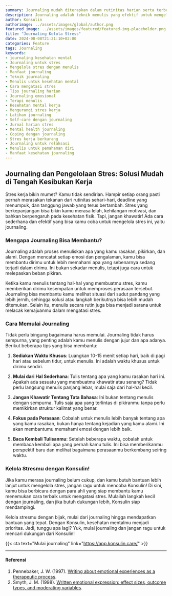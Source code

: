 ```yaml
---
summary: Journaling mudah diterapkan dalam rutinitas harian serta terbukti efektif untuk mengelola stress, bantu memproses emosi, dan meningkatkan kesehatan mental.
description: Journaling adalah teknik menulis yang efektif untuk mengelola stres, didukung oleh penelitian psikologis. Menulis tentang pengalaman dan emosi membantu individu memproses perasaan mereka, mengurangi tingkat stres, dan meningkatkan kesehatan mental secara keseluruhan. Penelitian oleh Pennebaker (1997) dan lainnya menunjukkan bahwa journaling dapat membawa dampak positif pada kesejahteraan emosional dan fisik, dengan berbagai manfaat, seperti pemahaman diri yang lebih baik dan pelacakan perkembangan emosi. Sebagai alat coping, journaling mudah diakses dan dapat dilakukan secara rutin untuk menjaga kesehatan mental di tengah tekanan hidup.
author: Konsulin
authorimage: ../assets/images/global/author.png
featured_image: ../assets/images/featured/featured-img-placeholder.png
title: "Journaling Kelola Stress"
date: 2024-08-08T21:21:10+02:00
categories: Feature
tags: Journaling
keywords:
- journaling kesehatan mental
- Journaling untuk stres
- Mengelola stres dengan menulis
- Manfaat journaling
- Teknik journaling
- Menulis untuk kesehatan mental
- Cara mengatasi stres
- Tips journaling harian
- Journaling emosional
- Terapi menulis
- Kesehatan mental kerja
- Mengurangi stres kerja
- Latihan journaling
- Self-care dengan journaling
- Jurnal harian stres
- Mental health journaling
- Coping dengan journaling
- Stres kerja berkurang
- Journaling untuk relaksasi
- Menulis untuk pemahaman diri
- Manfaat kesehatan journaling
---
```


## Journaling dan Pengelolaan Stres: Solusi Mudah di Tengah Kesibukan Kerja

Stres kerja bikin mumet? Kamu tidak sendirian. Hampir setiap orang pasti pernah merasakan tekanan dari rutinitas sehari-hari, deadline yang menumpuk, dan tanggung jawab yang terus bertambah. Stres yang berkepanjangan bisa bikin kamu merasa lelah, kehilangan motivasi, dan bahkan berpengaruh pada kesehatan fisik. Tapi, jangan khawatir! Ada cara sederhana dan efektif yang bisa kamu coba untuk mengelola stres ini, yaitu journaling.

### Mengapa Journaling Bisa Membantu?

Journaling adalah proses menuliskan apa yang kamu rasakan, pikirkan, dan alami. Dengan mencatat setiap emosi dan pengalaman, kamu bisa membantu dirimu untuk lebih memahami apa yang sebenarnya sedang terjadi dalam dirimu. Ini bukan sekadar menulis, tetapi juga cara untuk melepaskan beban pikiran.

Ketika kamu menulis tentang hal-hal yang membuatmu stres, kamu memberikan dirimu kesempatan untuk memproses perasaan tersebut. Journaling bisa membantu kamu melihat situasi dari sudut pandang yang lebih jernih, sehingga solusi atau langkah berikutnya bisa lebih mudah ditemukan. Selain itu, menulis secara rutin juga bisa menjadi sarana untuk melacak kemajuanmu dalam mengatasi stres.

### Cara Memulai Journaling

Tidak perlu bingung bagaimana harus memulai. Journaling tidak harus sempurna, yang penting adalah kamu menulis dengan jujur dan apa adanya. Berikut beberapa tips yang bisa membantu:

1. **Sediakan Waktu Khusus**: Luangkan 10-15 menit setiap hari, baik di pagi hari atau sebelum tidur, untuk menulis. Ini adalah waktu khusus untuk dirimu sendiri.

2. **Mulai dari Hal Sederhana**: Tulis tentang apa yang kamu rasakan hari ini. Apakah ada sesuatu yang membuatmu khawatir atau senang? Tidak perlu langsung menulis panjang lebar, mulai saja dari hal-hal kecil.

3. **Jangan Khawatir Tentang Tata Bahasa**: Ini bukan tentang menulis dengan sempurna. Tulis saja apa yang terlintas di pikiranmu tanpa perlu memikirkan struktur kalimat yang benar.

4. **Fokus pada Perasaan**: Cobalah untuk menulis lebih banyak tentang apa yang kamu rasakan, bukan hanya tentang kejadian yang kamu alami. Ini akan membantumu memahami emosi dengan lebih baik.

5. **Baca Kembali Tulisanmu**: Setelah beberapa waktu, cobalah untuk membaca kembali apa yang pernah kamu tulis. Ini bisa memberikanmu perspektif baru dan melihat bagaimana perasaanmu berkembang seiring waktu.

### Kelola Stresmu dengan Konsulin!

Jika kamu merasa journaling belum cukup, dan kamu butuh bantuan lebih lanjut untuk mengelola stres, jangan ragu untuk mencoba Konsulin! Di sini, kamu bisa berbicara dengan para ahli yang siap membantu kamu menemukan cara terbaik untuk mengatasi stres. Mulailah langkah kecil dengan journaling, dan jika butuh dukungan lebih, Konsulin siap mendampingi.

Kelola stresmu dengan bijak, mulai dari journaling hingga mendapatkan bantuan yang tepat. Dengan Konsulin, kesehatan mentalmu menjadi prioritas. Jadi, tunggu apa lagi? Yuk, mulai journaling dan jangan ragu untuk mencari dukungan dari Konsulin!

{{< cta text="Mulai journaling" link="https://app.konsulin.care/" >}}

---

#### Referensi

1. Pennebaker, J. W. (1997). [Writing about emotional experiences as a therapeutic process](https://journals.sagepub.com/doi/abs/10.1111/j.1467-9280.1997.tb00403.x?casa_token=Gt6I2u8tL-sAAAAA:0CeLyIATcZPl1kLIRRFpjrkvFZTUbSPxGJipBMFQKmMBskNNk83TMsaO15w0gV-ul6XRSUF4oH9G&casa_token=9Jq5Cs1SYdIAAAAA:2GD1QMJIBZ0cx1LFxpjnPHu0HZIaNEiiYiFcAabKLw5sz4aLdpHwur2Kp4TYm3cOmjB6Jb9cr7J-).
1. Smyth, J. M. (1998). [Written emotional expression: effect sizes, outcome types, and moderating variables](https://psycnet.apa.org/record/1997-38731-015).
